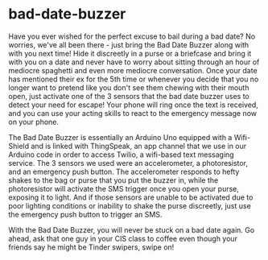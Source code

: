 # bad-date-buzzer
Have you ever wished for the perfect excuse to bail during a bad date?   No worries, we've all been there - just bring the Bad Date Buzzer along with with you next time! Hide it discreetly in a purse or a briefcase and bring it with you on a date and never have to worry about sitting through an hour of mediocre spaghetti and even more mediocre conversation. Once your date has mentioned their ex for the 5th time or whenever you decide that you no longer want to pretend like you don't see them chewing with their mouth open, just activate one of the 3 sensors that the bad date buzzer uses to detect your need for escape! Your phone will ring once the text is received, and you can use your acting skills to react to the emergency message now on your phone.

The Bad Date Buzzer is essentially an Arduino Uno equipped with a Wifi-Shield and is linked with ThingSpeak, an app channel that we use in our Arduino code in order to access Twilio, a wifi-based text messaging service. The 3 sensors we used were an accelerometer, a photoresistor, and an emergency push button.   The accelerometer responds to hefty shakes to the bag or purse that you put the buzzer in, while the photoresistor will activate the SMS trigger once you open your purse, exposing it to light. And if those sensors are unable to be activated due to poor lighting conditions or inability to shake the purse discreetly, just use the emergency push button to trigger an SMS. 

With the Bad Date Buzzer, you will never be stuck on a bad date again. Go ahead, ask that one guy in your CIS class to coffee even though your friends say he might be  Tinder swipers, swipe on!
